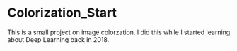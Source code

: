 # Colorization_Start
This is a small project on image colorzation. I did this while I started learning about Deep Learning back in 2018. 

